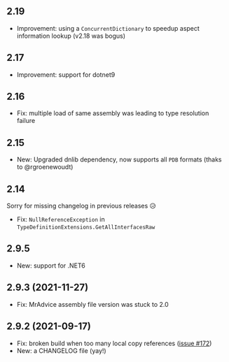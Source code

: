 ﻿## 2.19

- Improvement: using a `ConcurrentDictionary` to speedup aspect information lookup (v2.18 was bogus)

## 2.17

- Improvement: support for dotnet9

## 2.16

- Fix: multiple load of same assembly was leading to type resolution failure

## 2.15

- New: Upgraded dnlib dependency, now supports all `PDB` formats (thaks to @rgroenewoudt)

## 2.14

Sorry for missing changelog in previous releases 😥
- Fix: `NullReferenceException` in `TypeDefinitionExtensions.GetAllInterfacesRaw`

## 2.9.5

- New: support for .NET6

## 2.9.3 (2021-11-27)

- Fix: MrAdvice assembly file version was stuck to 2.0

## 2.9.2 (2021-09-17)

- Fix: broken build when too many local copy references ([issue #172](https://github.com/ArxOne/MrAdvice/issues/172))
- New: a CHANGELOG file (yay!)

